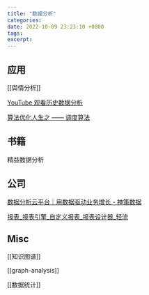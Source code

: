 ```yaml
---
title: "数据分析"
categories: 
date: 2022-10-09 23:23:10 +0800
tags: 
excerpt: 
---
```








## 应用


[[舆情分析]]

[YouTube 观看历史数据分析](https://geekplux.com/posts/youtube-watch-history-analytics)

[算法优化人生之 —— 调度算法](https://geekplux.com/posts/schedule-algorithm-and-life)



## 书籍

精益数据分析


## 公司

[数据分析云平台｜用数据驱动业务增长 - 神策数据](https://www.sensorsdata.cn)

[报表_报表引擎_自定义报表_报表设计器_轻流](https://qingflow.com/)


## Misc

[[知识图谱]]

[[graph-analysis]]

[[数据统计]]



